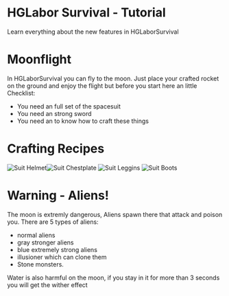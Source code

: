 # HGLabor Survival - Tutorial
Learn everything about the new features in HGLaborSurvival

# Moonflight
In HGLaborSurvival you can fly to the moon. 
Just place your crafted rocket on the ground and enjoy the flight
but before you start here an little Checklist:

- You need an full set of the spacesuit
- You need an strong sword
- You need an to know how to craft these things

# Crafting Recipes

![Suit Helmet](https://cdn.discordapp.com/attachments/798574269801037864/798653897475489843/unknown.png)![Suit Chestplate](https://cdn.discordapp.com/attachments/798574269801037864/798654304017055774/unknown.png)
![Suit Leggins](https://cdn.discordapp.com/attachments/798574269801037864/798654290658459658/unknown.png)
![Suit Boots](https://cdn.discordapp.com/attachments/798574269801037864/798654370216280124/unknown.png)

# Warning - Aliens!

The moon is extremly dangerous, Aliens spawn there that attack and poison you. There are 5 types of aliens:
- normal aliens
- gray stronger aliens
- blue extremely strong aliens
- illusioner which can clone them
- Stone monsters.

Water is also harmful on the moon, if you stay in it for more than 3 seconds you will get the wither effect
